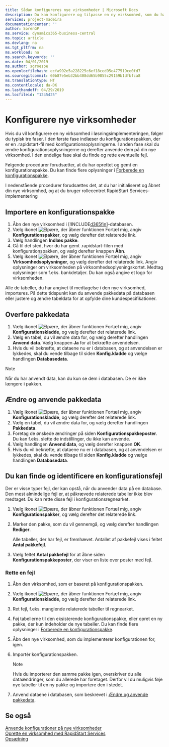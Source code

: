 ```yaml
---
title: Sådan konfigureres nye virksomheder | Microsoft Docs
description: Du kan konfigurere og tilpasse en ny virksomhed, som du har oprettet. Hvis du vil finjustere din implementering, skal du fortsætte i tre faser for at fuldføre konfigurationen.
services: project-madeira
documentationcenter: ''
author: SorenGP
ms.service: dynamics365-business-central
ms.topic: article
ms.devlang: na
ms.tgt_pltfrm: na
ms.workload: na
ms.search.keywords: ''
ms.date: 04/01/2019
ms.author: sgroespe
ms.openlocfilehash: ecfa992e5a228225c6ef18ced95e477519ce0fd7
ms.sourcegitcommit: 60b87e5eb32bb408dd65b9855c29159b1dfbfca8
ms.translationtype: HT
ms.contentlocale: da-DK
ms.lasthandoff: 04/29/2019
ms.locfileid: "1245425"
---
```

# <a name="configure-new-companies"></a>Konfigurere nye virksomheder
Hvis du vil konfigurere en ny virksomhed i løsningsimplementeringen, følger du typisk tre faser. I den første fase indlæser du konfigurationspakken, der er en .rapidstart-fil med konfigurationsoplysningerne. I anden fase skal du ændre konfigurationsoplysningerne og derefter anvende dem på din nye virksomhed. I den endelige fase skal du finde og rette eventuelle fejl.  

Følgende procedurer forudsætter, at du har oprettet og gemt en konfigurationspakke. Du kan finde flere oplysninger i [Forberede en konfigurationspakke](admin-how-to-prepare-a-configuration-package.md).  

I nedenstående procedurer forudsættes det, at du har initialiseret og åbnet din nye virksomhed, og at du bruger rollecentret RapidStart Services-implementering

## <a name="to-import-a-configuration-package"></a>Importere en konfigurationspakke  
1. Åbn den nye virksomhed i [!INCLUDE[d365fin](includes/d365fin_md.md)]-databasen.  
2. Vælg ikonet ![Elpære, der åbner funktionen Fortæl mig](media/ui-search/search_small.png "Fortæl mig, hvad du vil foretage dig"), angiv **Konfigurationspakker**, og vælg derefter det relaterede link.  
3. Vælg handlingen **Indlæs pakke**.  
4. Gå til det sted, hvor du har gemt .rapidstart-filen med konfigurationspakken, og vælg derefter knappen **Åbn**.  
5. Vælg ikonet ![Elpære, der åbner funktionen Fortæl mig](media/ui-search/search_small.png "Fortæl mig, hvad du vil foretage dig"), angiv **Virksomhedsoplysninger**, og vælg derefter det relaterede link. Angiv oplysninger om virksomheden på virksomhedsoplysningskortet. Medtag oplysninger som f.eks. bankdetaljer. Du kan også angive et logo for virksomheden.  

Alle de tabeller, du har angivet til medtagelse i den nye virksomhed, importeres. På dette tidspunkt kan du anvende pakkedata på databasen eller justere og ændre tabeldata for at opfylde dine kundespecifikationer.  

## <a name="to-apply-package-data"></a>Overføre pakkedata  
1. Vælg ikonet ![Elpære, der åbner funktionen Fortæl mig](media/ui-search/search_small.png "Fortæl mig, hvad du vil foretage dig"), angiv **Konfigurationskladde**, og vælg derefter det relaterede link.  
2. Vælg en tabel, du vil ændre data for, og vælg derefter handlingen **Anvend data**. Vælg knappen **Ja** for at bekræfte anvendelsen.
3. Hvis du vil bekræfte, at dataene nu er i databasen, og at anvendelsen er lykkedes, skal du vende tilbage til siden **Konfig.kladde** og vælge handlingen **Databasedata**.  

> [!NOTE]  
>  Når du har anvendt data, kan du kun se dem i databasen. De er ikke længere i pakken.  

## <a name="to-modify-and-apply-package-data"></a>Ændre og anvende pakkedata  
1. Vælg ikonet ![Elpære, der åbner funktionen Fortæl mig](media/ui-search/search_small.png "Fortæl mig, hvad du vil foretage dig"), angiv **Konfigurationskladde**, og vælg derefter det relaterede link.  
2. Vælg en tabel, du vil ændre data for, og vælg derefter handlingen **Pakkedata**.  
3. Foretag de ønskede ændringer på siden **Konfigurationspakkeposter**. Du kan f.eks. slette de indstillinger, du ikke kan anvende.  
4. Vælg handlingen **Anvend data**, og vælg derefter knappen **OK**.  
5. Hvis du vil bekræfte, at dataene nu er i databasen, og at anvendelsen er lykkedes, skal du vende tilbage til siden **Konfig.kladde** og vælge handlingen **Databasedata**.  

## <a name="to-locate-and-identify-a-configuration-error"></a>Du kan finde og identificere en konfigurationsfejl  
Der er visse typer fejl, der kan opstå, når du anvender data på en database. Den mest almindelige fejl er, at påkrævede relaterede tabeller ikke blev medtaget. Du kan rette disse fejl i konfigurationsregnearket.

1. Vælg ikonet ![Elpære, der åbner funktionen Fortæl mig](media/ui-search/search_small.png "Fortæl mig, hvad du vil foretage dig"), angiv **Konfigurationspakker**, og vælg derefter det relaterede link.  
2. Marker den pakke, som du vil gennemgå, og vælg derefter handlingen **Rediger**.  

    Alle tabeller, der har fejl, er fremhævet. Antallet af pakkefejl vises i feltet **Antal pakkefejl**.  

3. Vælg feltet **Antal pakkefejl** for at åbne siden **Konfigurationspakkeposter**, der viser en liste over poster med fejl.  

### <a name="to-fix-an-error"></a>Rette en fejl  
1. Åbn den virksomhed, som er baseret på konfigurationspakken.  
2. Vælg ikonet ![Elpære, der åbner funktionen Fortæl mig](media/ui-search/search_small.png "Fortæl mig, hvad du vil foretage dig"), angiv **Konfigurationskladde**, og vælg derefter det relaterede link.  
3. Ret fejl, f.eks. manglende relaterede tabeller til regnearket.  
4. Føj tabellerne til den eksisterende konfigurationspakke, eller opret en ny pakke, der kun indeholder de nye tabeller. Du kan finde flere oplysninger i [Forberede en konfigurationspakke](admin-how-to-prepare-a-configuration-package.md).  
5. Åbn den nye virksomhed, som du implementerer konfigurationen for, igen.  
6. Importér konfigurationspakken.  

    > [!NOTE]  
    >  Hvis du importerer den samme pakke igen, overskriver du alle dataændringer, som du allerede har foretaget. Derfor vil du muligvis føje nye tabeller til en ny pakke og importere den i stedet.  

7. Anvend dataene i databasen, som beskrevet i [Ændre og anvende pakkedata](admin-how-to-configure-new-companies.md#to-modify-and-apply-package-data).

## <a name="see-also"></a>Se også  
[Anvende konfigurationer på nye virksomheder](admin-apply-configuration-to-new-companies.md)  
[Oprette en virksomhed med RapidStart Services](admin-set-up-a-company-with-rapidstart.md)  
[Opsætning](admin-setup-and-administration.md)
